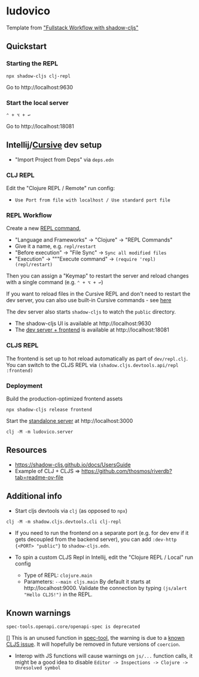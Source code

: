 # ludovico

Template from ["Fullstack Workflow with shadow-cljs"](
https://code.thheller.com/blog/shadow-cljs/2024/10/18/fullstack-cljs-workflow-with-shadow-cljs.html
)

## Quickstart

### Starting the REPL

```shell
npx shadow-cljs clj-repl
```

Go to http://localhost:9630

### Start the local server
`⌃ + ⌥ + ↩`

Go to http://localhost:18081

## Intellij/[Cursive](https://cursive-ide.com) dev setup

- "Import Project from Deps" via `deps.edn`

### CLJ REPL

Edit the "Clojure REPL / Remote" run config:
- `Use Port from file with localhost / Use standard port file`

### REPL Workflow

Create a new [REPL command](https://cursive-ide.com/userguide/repl.html#repl-commands),
- "Language and Frameworks" -> "Clojure" -> "REPL Commands"
- Give it a name, e.g. `repl/restart`
- "Before execution" -> "File Sync" -> `Sync all modified files`
- "Execution" -> """Execute command" -> `(require 'repl) (repl/restart)`

Then you can assign a "Keymap" to restart the server and reload changes with a single command
(e.g. `⌃ + ⌥ + ↩`)

If you want to reload files in the Cursive REPL and don't need to restart the dev server,
you can also use built-in Cursive commands - see [here](https://cursive-ide.com/userguide/repl.html#interaction-with-the-editor)

The dev server also starts `shadow-cljs` to watch the `public` directory.

- The shadow-cljs UI is available at http://localhost:9630  
- The [dev server + frontend](./src/dev/repl.clj) is available at http://localhost:18081

### CLJS REPL

The frontend is set up to hot reload automatically as part of `dev/repl.clj`.
You can switch to the CLJS REPL via `(shadow.cljs.devtools.api/repl :frontend)`

### Deployment

Build the production-optimized frontend assets

```shell
npx shadow-cljs release frontend
```

Start the [standalone server](./src/main/ludovico/server.clj) 
at http://localhost:3000

```shell
clj -M -m ludovico.server
```

## Resources

- https://shadow-cljs.github.io/docs/UsersGuide
- Example of CLJ + CLJS => https://github.com/thosmos/riverdb?tab=readme-ov-file

## Additional info

- Start cljs devtools via `clj` (as opposed to `npx`)
```shell
clj -M -m shadow.cljs.devtools.cli clj-repl
```

- If you need to run the frontend on a separate port (e.g. for dev env if it gets decoupled from the backend server),
  you can add `:dev-http {<PORT> "public"}` to `shadow-cljs.edn`.

- To spin a custom CLJS Repl in Intellij, edit the "Clojure REPL / Local" run config
    - Type of REPL: `clojure.main`
    - Parameters: `--main cljs.main`
  By default it starts at http://localhost:9000. 
  Validate the connection by typing `(js/alert "Hello CLJS!")` in the REPL.

## Known warnings

```
spec-tools.openapi.core/openapi-spec is deprecated
```
[]
This is an unused function in [spec-tool](https://github.com/metosin/spec-tools/blob/master/src/spec_tools/openapi/core.cljc#L174), 
the warning is due to a [known CLJS issue](https://clojure.atlassian.net/browse/CLJS-2000).
It will hopefully be removed in future versions of `coercion`.

- Interop with JS functions will cause warnings on `js/...` function calls,
it might be a good idea to disable `Editor -> Inspections -> Clojure -> Unresolved symbol` 
